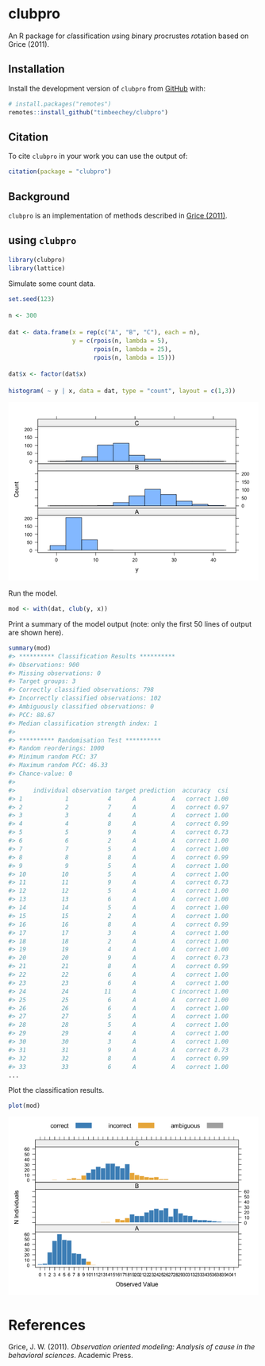 
<!-- README.md is generated from README.Rmd. Please edit that file -->

# clubpro

An R package for *cl*assification *u*sing *b*inary *p*rocrustes
*ro*tation based on Grice (2011).

## Installation

Install the development version of `clubpro` from
[GitHub](https://github.com/timbeechey/clubpro) with:

``` r
# install.packages("remotes")
remotes::install_github("timbeechey/clubpro")
```

## Citation

To cite `clubpro` in your work you can use the output of:

``` r
citation(package = "clubpro")
```

## Background

`clubpro` is an implementation of methods described in [Grice
(2011)](https://psycnet.apa.org/record/2011-14580-000).

## using `clubpro`

``` r
library(clubpro)
library(lattice)
```

Simulate some count data.

``` r
set.seed(123)

n <- 300

dat <- data.frame(x = rep(c("A", "B", "C"), each = n),
                  y = c(rpois(n, lambda = 5),
                        rpois(n, lambda = 25),
                        rpois(n, lambda = 15)))

dat$x <- factor(dat$x)

histogram( ~ y | x, data = dat, type = "count", layout = c(1,3))
```

![](man/figures/README-simulate_data-1.png)<!-- -->

Run the model.

``` r
mod <- with(dat, club(y, x))
```

Print a summary of the model output (note: only the first 50 lines of
output are shown here).

``` r
summary(mod)
#> ********** Classification Results **********
#> Observations: 900 
#> Missing observations: 0 
#> Target groups: 3 
#> Correctly classified observations: 798 
#> Incorrectly classified observations: 102 
#> Ambiguously classified observations: 0 
#> PCC: 88.67 
#> Median classification strength index: 1 
#> 
#> ********** Randomisation Test **********
#> Random reorderings: 1000 
#> Minimum random PCC: 37 
#> Maximum random PCC: 46.33 
#> Chance-value: 0 
#> 
#>     individual observation target prediction  accuracy  csi
#> 1            1           4      A          A   correct 1.00
#> 2            2           7      A          A   correct 0.97
#> 3            3           4      A          A   correct 1.00
#> 4            4           8      A          A   correct 0.99
#> 5            5           9      A          A   correct 0.73
#> 6            6           2      A          A   correct 1.00
#> 7            7           5      A          A   correct 1.00
#> 8            8           8      A          A   correct 0.99
#> 9            9           5      A          A   correct 1.00
#> 10          10           5      A          A   correct 1.00
#> 11          11           9      A          A   correct 0.73
#> 12          12           5      A          A   correct 1.00
#> 13          13           6      A          A   correct 1.00
#> 14          14           5      A          A   correct 1.00
#> 15          15           2      A          A   correct 1.00
#> 16          16           8      A          A   correct 0.99
#> 17          17           3      A          A   correct 1.00
#> 18          18           2      A          A   correct 1.00
#> 19          19           4      A          A   correct 1.00
#> 20          20           9      A          A   correct 0.73
#> 21          21           8      A          A   correct 0.99
#> 22          22           6      A          A   correct 1.00
#> 23          23           6      A          A   correct 1.00
#> 24          24          11      A          C incorrect 1.00
#> 25          25           6      A          A   correct 1.00
#> 26          26           6      A          A   correct 1.00
#> 27          27           5      A          A   correct 1.00
#> 28          28           5      A          A   correct 1.00
#> 29          29           4      A          A   correct 1.00
#> 30          30           3      A          A   correct 1.00
#> 31          31           9      A          A   correct 0.73
#> 32          32           8      A          A   correct 0.99
#> 33          33           6      A          A   correct 1.00
...
```

Plot the classification results.

``` r
plot(mod)
```

![](man/figures/README-plot-1.png)<!-- -->

# References

Grice, J. W. (2011). *Observation oriented modeling: Analysis of cause
in the behavioral sciences*. Academic Press.
